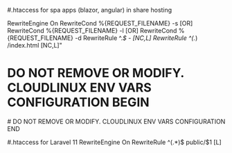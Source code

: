#.htaccess for spa apps (blazor, angular) in share hosting 

RewriteEngine On
RewriteCond %{REQUEST_FILENAME} -s [OR]
RewriteCond %{REQUEST_FILENAME} -l [OR]
RewriteCond %{REQUEST_FILENAME} -d
RewriteRule ^.*$ - [NC,L]
RewriteRule ^(.*) /index.html [NC,L]"
# DO NOT REMOVE OR MODIFY. CLOUDLINUX ENV VARS CONFIGURATION BEGIN
<IfModule Litespeed>
</IfModule>
# DO NOT REMOVE OR MODIFY. CLOUDLINUX ENV VARS CONFIGURATION END



#.htaccess for Laravel 11 
<IfModule mod_rewrite.c>
RewriteEngine On
RewriteRule ^(.*)$ public/$1 [L]
</IfModule>

